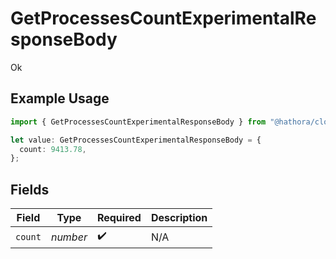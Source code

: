 # GetProcessesCountExperimentalResponseBody

Ok

## Example Usage

```typescript
import { GetProcessesCountExperimentalResponseBody } from "@hathora/cloud-sdk-typescript/models/operations";

let value: GetProcessesCountExperimentalResponseBody = {
  count: 9413.78,
};
```

## Fields

| Field              | Type               | Required           | Description        |
| ------------------ | ------------------ | ------------------ | ------------------ |
| `count`            | *number*           | :heavy_check_mark: | N/A                |